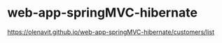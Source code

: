 # web-app-springMVC-hibernate
https://olenavit.github.io/web-app-springMVC-hibernate/customers/list
